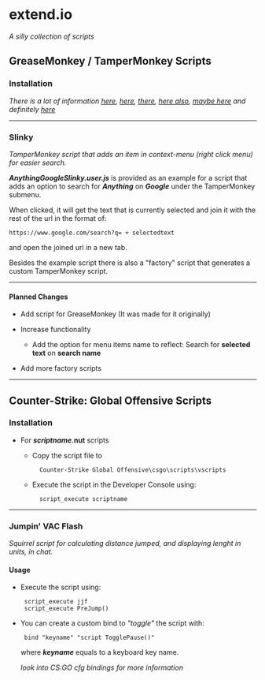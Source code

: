 # extend.io
_A silly collection of scripts_

## GreaseMonkey / TamperMonkey Scripts

### Installation

_There is a lot of information [here](https://greasyfork.org/en), [here](https://www.userscript.zone/howto), [there](https://openuserjs.org/), [here also](https://gist.github.com/search?l=JavaScript&o=desc&q=%22%3D%3DUserScript%3D%3D%22&s=updated), [maybe here](https://www.tampermonkey.net/scripts.php) and definitely [here](https://www.google.com)_

--------------------

### Slinky

_TamperMonkey script that adds an item in context-menu (right click menu) for easier search._

_**AnythingGoogleSlinky.user.js**_ is provided as an example for a script that adds an option to search for _**Anything**_ on _**Google**_ under the TamperMonkey submenu.

When clicked, it will get the text that is currently selected and join it with the rest of the url in the format of:

    https://www.google.com/search?q= + selectedtext 
    
and open the joined url in a new tab.

Besides the example script there is also a "factory" script that generates a custom TamperMonkey script.

----

#### Planned Changes

- Add script for GreaseMonkey (It was made for it originally)

- Increase functionality

  * Add the option for menu items name to reflect: Search for **selected text** on **search name**

- Add more factory scripts

--------------------

## Counter-Strike: Global Offensive Scripts

### Installation

- For _**scriptname**_**.nut** scripts
    
    * Copy the script file to 
    
            Counter-Strike Global Offensive\csgo\scripts\vscripts
            
    * Execute the script in the Developer Console using:
    
            script_execute scriptname
            
--------------------

### Jumpin' VAC Flash

_Squirrel script for calculating distance jumped, and displaying lenght in units, in chat._

#### Usage

 - Execute the script using:
 
        script_execute jjf
        script_execute PreJump()
        
 - You can create a custom bind to _"toggle"_ the script with:
 
        bind "keyname" "script TogglePause()"
        
   where _**keyname**_ equals to a keyboard key name. 
   
   _look into CS:GO cfg bindings for more information_
